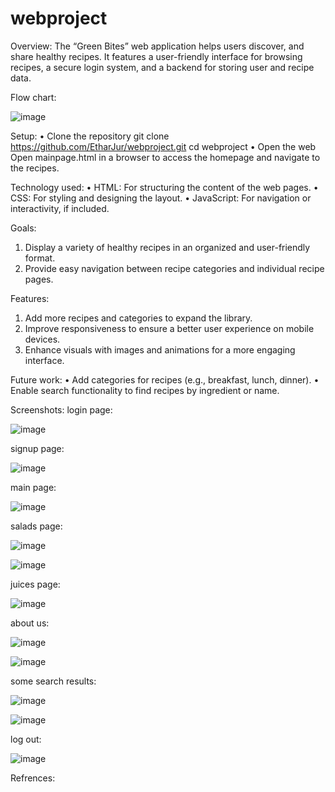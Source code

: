 # webproject
Overview:
The “Green Bites” web application helps users discover, and share healthy recipes. It features a user-friendly interface for browsing recipes, a secure login system, and a backend for storing user and recipe data.


Flow chart:


![image](https://github.com/user-attachments/assets/1501d0c0-9c84-4f9a-bebe-2d3da43eb50b)




Setup:
•	Clone the repository
git clone https://github.com/EtharJur/webproject.git
cd webproject
•	Open the web
Open mainpage.html in a browser to access the homepage and navigate to the recipes.

Technology used:
• HTML: For structuring the content of the web pages.
• CSS: For styling and designing the layout.
• JavaScript: For navigation or interactivity, if included.

Goals:
 1. Display a variety of healthy recipes in an organized and user-friendly format.
 2. Provide easy navigation between recipe categories and individual recipe pages.

Features:
1. Add more recipes and categories to expand the library.
2. Improve responsiveness to ensure a better user experience on mobile devices.
3. Enhance visuals with images and animations for a more engaging interface.

Future work:
• Add categories for recipes (e.g., breakfast, lunch, dinner).
• Enable search functionality to find recipes by ingredient or name.


Screenshots:
login page:


![image](https://github.com/user-attachments/assets/ae14eb5d-f1d7-45d1-a1da-b603dcbe067b)


signup page:


![image](https://github.com/user-attachments/assets/96584883-e63f-43ae-8aec-469213406ac2) 



 main page:

![image](https://github.com/user-attachments/assets/ef4ea69e-93e1-4e09-9954-e950b509fb08)


 
salads page:

![image](https://github.com/user-attachments/assets/37b665c5-e9d2-414c-b2a1-cec051e170fb)


![image](https://github.com/user-attachments/assets/2ebea322-1084-47c9-9373-5fa25b3e8c72)



juices page:

![image](https://github.com/user-attachments/assets/491768f2-ff21-42a6-bec7-43b767f50535)


about us:

![image](https://github.com/user-attachments/assets/8cf08adf-dd61-47ec-aa38-7c3deac75844)




![image](https://github.com/user-attachments/assets/eabc2343-7af4-430b-9199-b0371da93f56)





some search results:

![image](https://github.com/user-attachments/assets/143acac0-49a5-4475-b5e4-8be6a85f3c7e)


![image](https://github.com/user-attachments/assets/e1c60475-ca2d-4cc7-8535-448bb7cdb9ff)



log out:


![image](https://github.com/user-attachments/assets/2e7df256-e92a-416b-9096-20a2e1aa44ee) 













Refrences:

